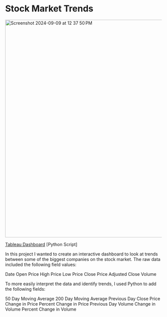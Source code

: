 # Stock Market Trends

<img width="702" alt="Screenshot 2024-09-09 at 12 37 50 PM" src="https://github.com/user-attachments/assets/ad711d54-6619-4d85-a4a4-9e0dc0d81936">

[Tableau Dashboard](https://public.tableau.com/app/profile/eduardo.beato/viz/StockMarketDashboard_17141863182440/Dashboard1)
[Python Script]

In this project I wanted to create an interactive dashboard to look at trends between some of the biggest companies on the stock market. The raw data included the following field values:

Date
Open Price
High Price
Low Price
Close Price
Adjusted Close
Volume

To more easily interpret the data and identify trends, I used Python to add the following fields:

50 Day Moving Average
200 Day Moving Average
Previous Day Close Price
Change in Price
Percent Change in Price
Previous Day Volume
Change in Volume
Percent Change in Volume

